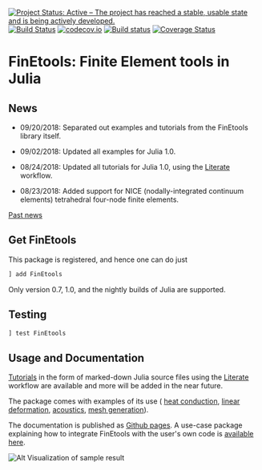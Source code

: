 [![Project Status: Active – The project has reached a stable, usable state and is being actively developed.](http://www.repostatus.org/badges/latest/active.svg)](http://www.repostatus.org/#active)
[![Build Status](https://travis-ci.org/PetrKryslUCSD/FinEtools.jl.svg?branch=master)](https://travis-ci.org/PetrKryslUCSD/FinEtools.jl) [![codecov.io](http://codecov.io/github/PetrKryslUCSD/FinEtools.jl/coverage.svg?branch=master)](http://codecov.io/github/PetrKryslUCSD/FinEtools.jl?branch=master) 
[![Build status](https://ci.appveyor.com/api/projects/status/0qgyw2aa2529fahy?svg=true)](https://ci.appveyor.com/project/PetrKryslUCSD/finetools-jl)  [![Coverage Status](https://coveralls.io/repos/github/PetrKryslUCSD/FinEtools.jl/badge.svg?branch=master)](https://coveralls.io/github/PetrKryslUCSD/FinEtools.jl?branch=master)

# FinEtools: Finite Element tools in Julia

## News

- 09/20/2018: Separated out examples and tutorials from the FinEtools library itself.

- 09/02/2018: Updated all examples for Julia 1.0.

- 08/24/2018: Updated all tutorials for Julia 1.0, using the [Literate](https://github.com/fredrikekre/Literate.jl) workflow.

- 08/23/2018: Added support for NICE (nodally-integrated continuum elements) tetrahedral four-node finite elements.




[Past news](oldnews.md)

## Get FinEtools

This package is  registered, and hence one can do just
```julia
] add FinEtools
```
Only version 0.7, 1.0, and the nightly builds of Julia are supported. 

## Testing

```julia
] test FinEtools 
```

## Usage and Documentation

[Tutorials](https://github.com/PetrKryslUCSD/FinEtoolsTutorials.git) in the form of marked-down Julia source files using the
[Literate](https://github.com/fredrikekre/Literate.jl) workflow are available and more will  be added in the near future.

The package comes with examples  of its use (
[heat conduction](https://github.com/PetrKryslUCSD/FinEtoolsHeatConductionExamples.git), 
[linear deformation](https://github.com/PetrKryslUCSD/FinEtoolsLinearDeformationExamples.git), 
[acoustics](https://github.com/PetrKryslUCSD/FinEtoolsAcousticsExamples.git), 
[mesh generation](https://github.com/PetrKryslUCSD/FinEtoolsMeshGenerationExamples.git)). 

The documentation  is published as [Github pages](https://petrkryslucsd.github.io/FinEtools.jl). 
A use-case package explaining how to integrate FinEtools with  the user's own code is [available here](https://github.com/PetrKryslUCSD/FinEtoolsUseCase).

![Alt Visualization of sample result](http://hogwarts.ucsd.edu/~pkrysl/site.images/ScreenHunter_31%20Feb.%2009%2020.54.jpg "FinEtools.jl")
